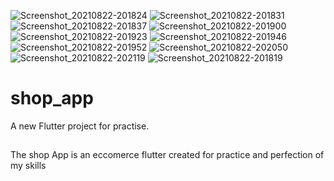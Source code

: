 ![Screenshot_20210822-201824](https://user-images.githubusercontent.com/68486416/130375005-6c63f084-5be0-450c-8ce5-25f0cde8d85a.png)
![Screenshot_20210822-201831](https://user-images.githubusercontent.com/68486416/130375016-352c7ed1-41a4-4083-984c-66f789d70ffb.png)
![Screenshot_20210822-201837](https://user-images.githubusercontent.com/68486416/130375025-6b89f23c-d356-4373-b753-c0d909ead57f.png)
![Screenshot_20210822-201900](https://user-images.githubusercontent.com/68486416/130375029-9e944188-dde3-418a-8f93-e63e171c9847.png)
![Screenshot_20210822-201923](https://user-images.githubusercontent.com/68486416/130375032-a9493235-265e-4078-8b3c-1b405d696c3a.png)
![Screenshot_20210822-201946](https://user-images.githubusercontent.com/68486416/130375033-7e9b1fef-46ca-4be5-b9f0-7b5fb149d9d7.png)
![Screenshot_20210822-201952](https://user-images.githubusercontent.com/68486416/130375034-4b34d29a-b829-475b-b09c-9b1a5d3947a8.png)
![Screenshot_20210822-202050](https://user-images.githubusercontent.com/68486416/130375036-f4be1896-f5a0-46b5-b581-a0b1b32c9b64.png)
![Screenshot_20210822-202119](https://user-images.githubusercontent.com/68486416/130375044-402e376f-3f0b-4eb1-9511-74cf36754b45.png)
![Screenshot_20210822-201819](https://user-images.githubusercontent.com/68486416/130375066-d9d2ca2e-084e-4d08-a6a6-68ba61587544.png)
# shop_app

A new Flutter project for practise.

## 

The shop App is an eccomerce flutter created for practice and perfection of my skills
